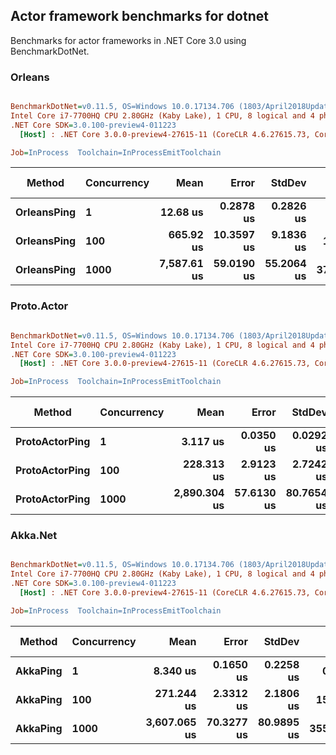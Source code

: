 ## Actor framework benchmarks for dotnet

Benchmarks for actor frameworks in .NET Core 3.0 using BenchmarkDotNet.


### Orleans

``` ini

BenchmarkDotNet=v0.11.5, OS=Windows 10.0.17134.706 (1803/April2018Update/Redstone4)
Intel Core i7-7700HQ CPU 2.80GHz (Kaby Lake), 1 CPU, 8 logical and 4 physical cores
.NET Core SDK=3.0.100-preview4-011223
  [Host] : .NET Core 3.0.0-preview4-27615-11 (CoreCLR 4.6.27615.73, CoreFX 4.700.19.21213), 64bit RyuJIT

Job=InProcess  Toolchain=InProcessEmitToolchain  

```
|      Method | Concurrency |        Mean |      Error |     StdDev |    Gen 0 |   Gen 1 | Gen 2 |  Allocated |
|------------ |------------ |------------:|-----------:|-----------:|---------:|--------:|------:|-----------:|
| **OrleansPing** |           **1** |    **12.68 us** |  **0.2878 us** |  **0.2826 us** |   **0.1068** |       **-** |     **-** |    **1.72 KB** |
| **OrleansPing** |         **100** |   **665.92 us** | **10.3597 us** |  **9.1836 us** |  **13.6719** |       **-** |     **-** |  **173.57 KB** |
| **OrleansPing** |        **1000** | **7,587.61 us** | **59.0190 us** | **55.2064 us** | **375.0000** | **54.6875** |     **-** | **1742.26 KB** |



### Proto.Actor

``` ini

BenchmarkDotNet=v0.11.5, OS=Windows 10.0.17134.706 (1803/April2018Update/Redstone4)
Intel Core i7-7700HQ CPU 2.80GHz (Kaby Lake), 1 CPU, 8 logical and 4 physical cores
.NET Core SDK=3.0.100-preview4-011223
  [Host] : .NET Core 3.0.0-preview4-27615-11 (CoreCLR 4.6.27615.73, CoreFX 4.700.19.21213), 64bit RyuJIT

Job=InProcess  Toolchain=InProcessEmitToolchain  

```
|         Method | Concurrency |         Mean |      Error |     StdDev |    Gen 0 | Gen 1 | Gen 2 |  Allocated |
|--------------- |------------ |-------------:|-----------:|-----------:|---------:|------:|------:|-----------:|
| **ProtoActorPing** |           **1** |     **3.117 us** |  **0.0350 us** |  **0.0292 us** |   **0.0496** |     **-** |     **-** |    **1.13 KB** |
| **ProtoActorPing** |         **100** |   **228.313 us** |  **2.9123 us** |  **2.7242 us** |   **9.0332** |     **-** |     **-** |  **114.98 KB** |
| **ProtoActorPing** |        **1000** | **2,890.304 us** | **57.6130 us** | **80.7654 us** | **125.0000** |     **-** |     **-** | **1148.59 KB** |


### Akka.Net

``` ini

BenchmarkDotNet=v0.11.5, OS=Windows 10.0.17134.706 (1803/April2018Update/Redstone4)
Intel Core i7-7700HQ CPU 2.80GHz (Kaby Lake), 1 CPU, 8 logical and 4 physical cores
.NET Core SDK=3.0.100-preview4-011223
  [Host] : .NET Core 3.0.0-preview4-27615-11 (CoreCLR 4.6.27615.73, CoreFX 4.700.19.21213), 64bit RyuJIT

Job=InProcess  Toolchain=InProcessEmitToolchain  

```
|   Method | Concurrency |         Mean |      Error |     StdDev |    Gen 0 |    Gen 1 | Gen 2 |  Allocated |
|--------- |------------ |-------------:|-----------:|-----------:|---------:|---------:|------:|-----------:|
| **AkkaPing** |           **1** |     **8.340 us** |  **0.1650 us** |  **0.2258 us** |   **0.0763** |        **-** |     **-** |    **1.35 KB** |
| **AkkaPing** |         **100** |   **271.244 us** |  **2.3312 us** |  **2.1806 us** |  **15.6250** |        **-** |     **-** |  **137.48 KB** |
| **AkkaPing** |        **1000** | **3,607.065 us** | **70.3277 us** | **80.9895 us** | **355.4688** | **171.8750** |     **-** | **1374.43 KB** |

